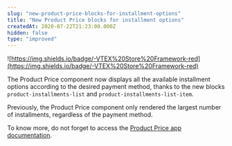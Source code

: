 ```yaml
---
slug: "new-product-price-blocks-for-installment-options"
title: "New Product Price blocks for installment options"
createdAt: 2020-07-22T21:23:00.000Z
hidden: false
type: "improved"
---
```


![https://img.shields.io/badge/-VTEX%20Store%20Framework-red](https://img.shields.io/badge/-VTEX%20Store%20Framework-red)

The Product Price component now displays all the available installment options according to the desired payment method, thanks to the new blocks `product-installments-list` and  `product-installments-list-item`.

Previously, the Product Price component only rendered the largest number of installments, regardless of the payment method.

To know more, do not forget to access the [Product Price app documentation](https://vtex.io/docs/components/all/vtex.product-price/).
